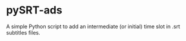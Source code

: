 pySRT-ads
=========

A simple Python script to add an intermediate (or initial) time slot in .srt subtitles files.
